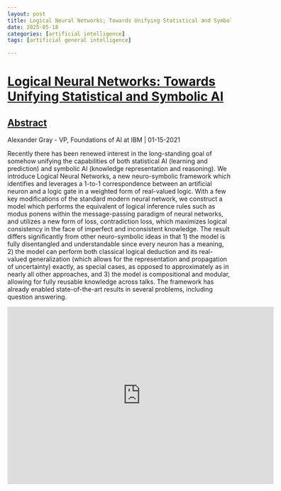 ```yaml
---
layout: post
title: Logical Neural Networks; Towards Unifying Statistical and Symbolic AI
date: 2025-05-18
categories: [artificial intelligence]
tags: [artificial general intelligence]

---
```



# [Logical Neural Networks: Towards Unifying Statistical and Symbolic AI](https://www.youtube.com/watch?v=aSp9zD3afmY) 

## [Abstract](https://notebooklm.google.com/notebook/a57f2dc9-4eff-4cc2-ae58-81563368fd05/audio)

Alexander Gray - VP, Foundations of AI at IBM | 01-15-2021

Recently there has been renewed interest in the long-standing goal of somehow unifying the capabilities of both statistical AI (learning and prediction) and symbolic AI (knowledge representation and reasoning). We introduce Logical Neural Networks, a new neuro-symbolic framework which identifies and leverages a 1-to-1 correspondence between an artificial neuron and a logic gate in a weighted form of real-valued logic. With a few key modifications of the standard modern neural network, we construct a model which performs the equivalent of logical inference rules such as modus ponens within the message-passing paradigm of neural networks, and utilizes a new form of loss, contradiction loss, which maximizes logical consistency in the face of imperfect and inconsistent knowledge. The result differs significantly from other neuro-symbolic ideas in that 1) the model is fully disentangled and understandable since every neuron has a meaning, 2) the model can perform both classical logical deduction and its real-valued generalization (which allows for the representation and propagation of uncertainty) exactly, as special cases, as opposed to approximately as in nearly all other approaches, and 3) the model is compositional and modular, allowing for fully reusable knowledge across talks. The framework has already enabled state-of-the-art results in several problems, including question answering.


<iframe width="600" height="400" src="https://www.youtube.com/embed/aSp9zD3afmY?si=z4IRTikF32rKn6en" title="YouTube video player" frameborder="0" allow="accelerometer; autoplay; clipboard-write; encrypted-media; gyroscope; picture-in-picture; web-share" referrerpolicy="strict-origin-when-cross-origin" allowfullscreen></iframe>